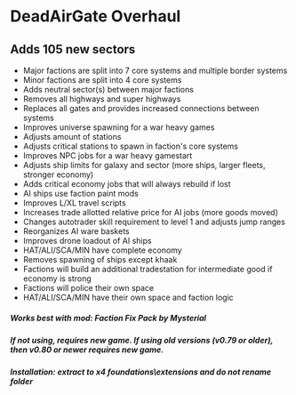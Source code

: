 # DeadAirGate Overhaul

## Adds 105 new sectors
- Major factions are split into 7 core systems and multiple border systems
- Minor factions are split into 4 core systems
- Adds neutral sector(s) between major factions
- Removes all highways and super highways
- Replaces all gates and provides increased connections between systems
- Improves universe spawning for a war heavy games
- Adjusts amount of stations
- Adjusts critical stations to spawn in faction's core systems
- Improves NPC jobs for a war heavy gamestart
- Adjusts ship limits for galaxy and sector (more ships, larger fleets, stronger economy)
- Adds critical economy jobs that will always rebuild if lost
- AI ships use faction paint mods
- Improves L/XL travel scripts
- Increases trade allotted relative price for AI jobs (more goods moved)
- Changes autotrader skill requirement to level 1 and adjusts jump ranges
- Reorganizes AI ware baskets
- Improves drone loadout of AI ships
- HAT/ALI/SCA/MIN have complete economy
- Removes spawning of ships except khaak
- Factions will build an additional tradestation for intermediate good if economy is strong
- Factions will police their own space
- HAT/ALI/SCA/MIN have their own space and faction logic

##### Works best with mod: Faction Fix Pack by Mysterial

##### If not using, requires new game. If using old versions (v0.79 or older), then v0.80 or newer requires new game.

##### Installation: extract to x4 foundations\extensions and do not rename folder
